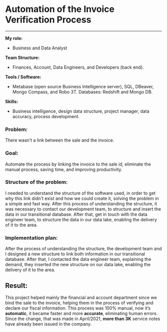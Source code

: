 # Automation of the Invoice Verification Process
----------------------------------------------------------------------
**My role:**
- Business and Data Analyst
 
**Team Structure:**
- Finances, Account, Data Engineers, and Developers (back end).

**Tools / Software:**
- Metabase (open source Business Intelligence server), SQL, DBeaver, Mongo Compass, and Robo 3T. Databases: Redshift and Mongo DB.

**Skills:**
- Business intelligence, design data structure, project manager, data accuracy, process development.

### Problem:
There wasn't a link between the sale and the invoice.

### Goal:
Automate the process by linking the invoice to the sale id, eliminate the manual process, saving time, and improving productivity.

### Structure of the problem:
I needed to understand the structure of the software used, in order to get why this link didn't exist and how we could create it, solving the problem in a simple and fast way.
After this process of understanding the structure, it was necessary to contact our development team, to structure and insert the data in our transitional database. After that, get in touch with the data engineer team, to structure the data in our data lake, enabling the delivery of it to the area.

### Implementation plan:
After the process of understanding the structure, the development team and I designed a new structure to link both information in our transitional database. After that, I contacted the data engineer team, explaining the demand, they inserted the new structure on our data lake, enabling the delivery of it to the area.

## Result: 
This project helped mainly the financial and account department since we bind the sale to the invoice, helping them in the process of verifying and declare our fiscal information. This process was 100% manual, now it’s **automatic**, it became faster and more **accurate**, eliminating human errors. Since the change, that was made in April/2021, **more than 3K** service notes have already been issued in the company.
